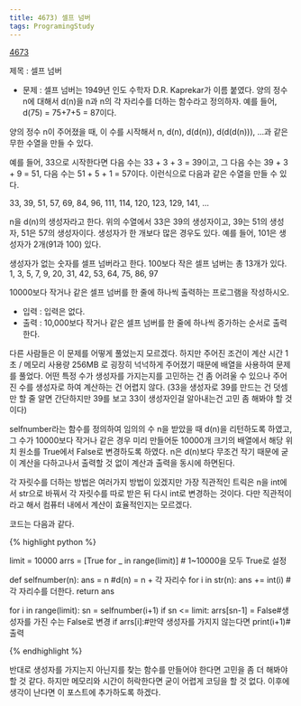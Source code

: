```yaml
---
title: 4673) 셀프 넘버
tags: ProgramingStudy
---
```


[4673](https://www.acmicpc.net/problem/4673)


제목 : 셀프 넘버

- 문제 : 셀프 넘버는 1949년 인도 수학자 D.R. Kaprekar가 이름 붙였다. 양의 정수 n에 대해서 d(n)을 n과 n의 각 자리수를 더하는 함수라고 정의하자. 예를 들어, d(75) = 75+7+5 = 87이다.

양의 정수 n이 주어졌을 때, 이 수를 시작해서 n, d(n), d(d(n)), d(d(d(n))), ...과 같은 무한 수열을 만들 수 있다. 

예를 들어, 33으로 시작한다면 다음 수는 33 + 3 + 3 = 39이고, 그 다음 수는 39 + 3 + 9 = 51, 다음 수는 51 + 5 + 1 = 57이다. 이런식으로 다음과 같은 수열을 만들 수 있다.

33, 39, 51, 57, 69, 84, 96, 111, 114, 120, 123, 129, 141, ...

n을 d(n)의 생성자라고 한다. 위의 수열에서 33은 39의 생성자이고, 39는 51의 생성자, 51은 57의 생성자이다. 생성자가 한 개보다 많은 경우도 있다. 예를 들어, 101은 생성자가 2개(91과 100) 있다. 

생성자가 없는 숫자를 셀프 넘버라고 한다. 100보다 작은 셀프 넘버는 총 13개가 있다. 1, 3, 5, 7, 9, 20, 31, 42, 53, 64, 75, 86, 97

10000보다 작거나 같은 셀프 넘버를 한 줄에 하나씩 출력하는 프로그램을 작성하시오.


- 입력 : 입력은 없다.
- 출력 : 10,000보다 작거나 같은 셀프 넘버를 한 줄에 하나씩 증가하는 순서로 출력한다.

다른 사람들은 이 문제를 어떻게 풀었는지 모르겠다. 하지만 주어진 조건이 계산 시간 1초 / 메모리 사용량 256MB 로 굉장히 넉넉하게 주어졌기 때문에 배열을 사용하여 문제를 풀었다.
어떤 특정 수가 생성자를 가지는지를 고민하는 건 좀 어려울 수 있으나 주어진 수를 생성자로 하여 계산하는 건 어렵지 않다. (33을 생성자로 39를 만드는 건 덧셈만 할 줄 알면 간단하지만 39를 보고 33이 생성자인걸 알아내는건 고민 좀 해봐야 할 것이다)

selfnumber라는 함수를 정의하여 임의의 수 n을 받았을 때 d(n)을 리턴하도록 하였고, 그 수가 10000보다 작거나 같은 경우 미리 만들어둔 10000개 크기의 배열에서 해당 위치 원소를 True에서 False로 변경하도록 하였다.
n은 d(n)보다 무조건 작기 때문에 굳이 계산을 다하고나서 출력할 것 없이 계산과 출력을 동시에 하면된다.

각 자릿수를 더하는 방법은 여러가지 방법이 있겠지만 가장 직관적인 트릭은 n을 int에서 str으로 바꿔서 각 자릿수를 따로 받은 뒤 다시 int로 변경하는 것이다. 다만 직관적이라고 해서 컴퓨터 내에서 계산이 효율적인지는 모르겠다.

코드는 다음과 같다.

{% highlight python %}

limit = 10000
arrs = [True for _ in range(limit)] # 1~10000을 모두 True로 설정

def selfnumber(n):
    ans = n #d(n) = n + 각 자리수
    for i in str(n):
        ans += int(i) #각 자리수를 더한다.
    return ans

for i in range(limit):
    sn = selfnumber(i+1)
    if sn <= limit:
        arrs[sn-1] = False#생성자를 가진 수는 False로 변경
    if arrs[i]:#만약 생성자를 가지지 않는다면
        print(i+1)#출력


{% endhighlight %}


반대로 생성자를 가지는지 아닌지를 찾는 함수를 만들어야 한다면 고민을 좀 더 해봐야 할 것 같다. 하지만 메모리와 시간이 허락한다면 굳이 어렵게 코딩을 할 것 없다. 이후에 생각이 난다면 이 포스트에 추가하도록 하겠다.








